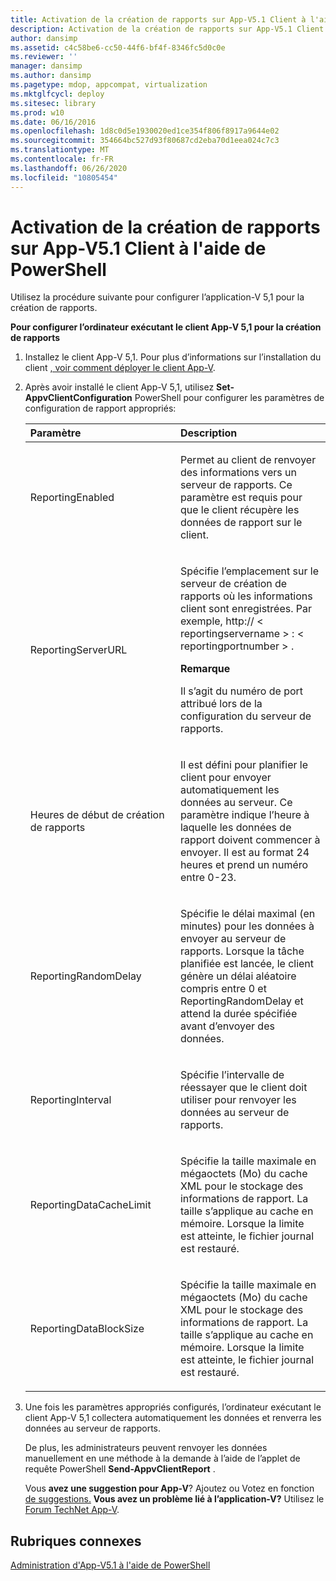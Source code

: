 ```yaml
---
title: Activation de la création de rapports sur App-V5.1 Client à l'aide de PowerShell
description: Activation de la création de rapports sur App-V5.1 Client à l'aide de PowerShell
author: dansimp
ms.assetid: c4c58be6-cc50-44f6-bf4f-8346fc5d0c0e
ms.reviewer: ''
manager: dansimp
ms.author: dansimp
ms.pagetype: mdop, appcompat, virtualization
ms.mktglfcycl: deploy
ms.sitesec: library
ms.prod: w10
ms.date: 06/16/2016
ms.openlocfilehash: 1d8c0d5e1930020ed1ce354f806f8917a9644e02
ms.sourcegitcommit: 354664bc527d93f80687cd2eba70d1eea024c7c3
ms.translationtype: MT
ms.contentlocale: fr-FR
ms.lasthandoff: 06/26/2020
ms.locfileid: "10805454"
---
```

# Activation de la création de rapports sur App-V5.1 Client à l'aide de PowerShell


Utilisez la procédure suivante pour configurer l’application-V 5,1 pour la création de rapports.

**Pour configurer l’ordinateur exécutant le client App-V 5,1 pour la création de rapports**

1. Installez le client App-V 5,1. Pour plus d’informations sur l’installation du client [, voir comment déployer le client App-V](how-to-deploy-the-app-v-client-51gb18030.md).

2. Après avoir installé le client App-V 5,1, utilisez **Set-AppvClientConfiguration** PowerShell pour configurer les paramètres de configuration de rapport appropriés:

   <table>
   <colgroup>
   <col width="50%" />
   <col width="50%" />
   </colgroup>
   <thead>
   <tr class="header">
   <th align="left">Paramètre</th>
   <th align="left">Description</th>
   </tr>
   </thead>
   <tbody>
   <tr class="odd">
   <td align="left"><p>ReportingEnabled</p></td>
   <td align="left"><p>Permet au client de renvoyer des informations vers un serveur de rapports. Ce paramètre est requis pour que le client récupère les données de rapport sur le client.</p></td>
   </tr>
   <tr class="even">
   <td align="left"><p>ReportingServerURL</p></td>
   <td align="left"><p>Spécifie l’emplacement sur le serveur de création de rapports où les informations client sont enregistrées. Par exemple, http:// &lt; reportingservername &gt; : &lt; reportingportnumber &gt; .</p>
   <div class="alert">
   <strong>Remarque</strong><br/><p>Il s’agit du numéro de port attribué lors de la configuration du serveur de rapports.</p>
   </div>
   <div>

   </div></td>
   </tr>
   <tr class="odd">
   <td align="left"><p>Heures de début de création de rapports</p></td>
   <td align="left"><p>Il est défini pour planifier le client pour envoyer automatiquement les données au serveur. Ce paramètre indique l’heure à laquelle les données de rapport doivent commencer à envoyer. Il est au format 24 heures et prend un numéro entre 0-23.</p></td>
   </tr>
   <tr class="even">
   <td align="left"><p>ReportingRandomDelay</p></td>
   <td align="left"><p>Spécifie le délai maximal (en minutes) pour les données à envoyer au serveur de rapports. Lorsque la tâche planifiée est lancée, le client génère un délai aléatoire compris entre 0 et ReportingRandomDelay et attend la durée spécifiée avant d’envoyer des données.</p></td>
   </tr>
   <tr class="odd">
   <td align="left"><p>ReportingInterval</p></td>
   <td align="left"><p>Spécifie l’intervalle de réessayer que le client doit utiliser pour renvoyer les données au serveur de rapports.</p></td>
   </tr>
   <tr class="even">
   <td align="left"><p>ReportingDataCacheLimit</p></td>
   <td align="left"><p>Spécifie la taille maximale en mégaoctets (Mo) du cache XML pour le stockage des informations de rapport. La taille s’applique au cache en mémoire. Lorsque la limite est atteinte, le fichier journal est restauré.</p></td>
   </tr>
   <tr class="odd">
   <td align="left"><p>ReportingDataBlockSize</p></td>
   <td align="left"><p>Spécifie la taille maximale en mégaoctets (Mo) du cache XML pour le stockage des informations de rapport. La taille s’applique au cache en mémoire. Lorsque la limite est atteinte, le fichier journal est restauré.</p></td>
   </tr>
   </tbody>
   </table>



3. Une fois les paramètres appropriés configurés, l’ordinateur exécutant le client App-V 5,1 collectera automatiquement les données et renverra les données au serveur de rapports.

   De plus, les administrateurs peuvent renvoyer les données manuellement en une méthode à la demande à l’aide de l’applet de requête PowerShell **Send-AppvClientReport** .

   Vous **avez une suggestion pour App-V**? Ajoutez ou Votez en fonction [de suggestions.](http://appv.uservoice.com/forums/280448-microsoft-application-virtualization) **Vous avez un problème lié à l’application-V?** Utilisez le [Forum TechNet App-V](https://social.technet.microsoft.com/Forums/home?forum=mdopappv).

## Rubriques connexes


[Administration d'App-V5.1 à l'aide de PowerShell](administering-app-v-51-by-using-powershell.md)









